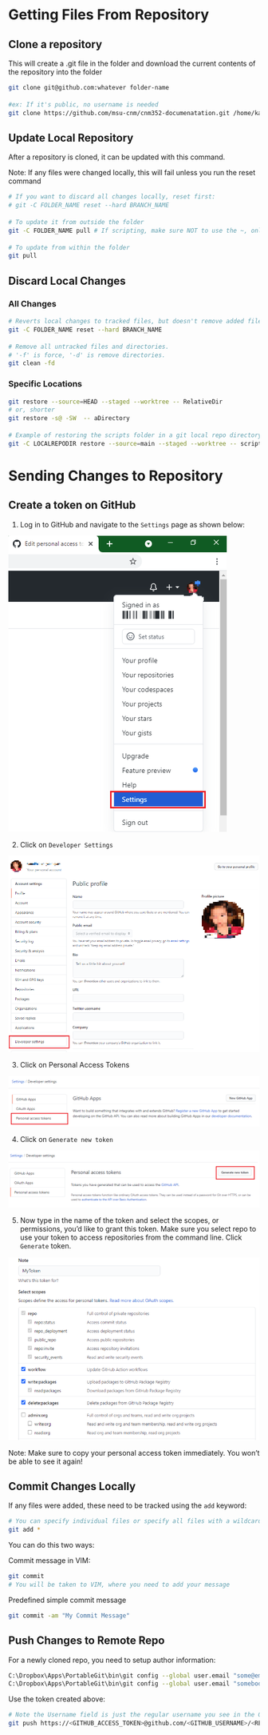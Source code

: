 # Getting Files From Repository

## Clone a repository

This will create a .git file in the folder and download the current contents of the repository into the folder

```bash
git clone git@github.com:whatever folder-name

#ex: If it's public, no username is needed
git clone https://github.com/msu-cnm/cnm352-documenatation.git /home/kali/Documents/cnm352
```

## Update Local Repository

After a repository is cloned, it can be updated with this command.

Note:  If any files were changed locally, this will fail unless you run the reset command

```bash
# If you want to discard all changes locally, reset first:
# git -C FOLDER_NAME reset --hard BRANCH_NAME

# To update it from outside the folder
git -C FOLDER_NAME pull # If scripting, make sure NOT to use the ~, only use absolute paths

# To update from within the folder
git pull
```

## Discard Local Changes

### All Changes

```bash
# Reverts local changes to tracked files, but doesn't remove added files/folders
git -C FOLDER_NAME reset --hard BRANCH_NAME

# Remove all untracked files and directories.
# '-f' is force, '-d' is remove directories.
git clean -fd
```

### Specific Locations

```bash
git restore --source=HEAD --staged --worktree -- RelativeDir
# or, shorter
git restore -s@ -SW  -- aDirectory

# Example of restoring the scripts folder in a git local repo directory
git -C LOCALREPODIR restore --source=main --staged --worktree -- scripts
```

# Sending Changes to Repository

## Create a token on GitHub

1. Log in to GitHub and navigate to the `Settings` page as shown below:

![GitHub settings menu](.Git.assets/Pasted-into-How-to-push-code-to-github-without-Username-and-Password.png)

2. Click on `Developer Settings`

![GitHub Developer Settings](.Git.assets/Pasted-into-How-to-push-code-to-github-without-Username-and-Password-1.png)

3. Click on Personal Access Tokens

![How to create personal access token in GitHub](.Git.assets/Pasted-into-How-to-push-code-to-github-without-Username-and-Password-2.png)

4. Click on `Generate new token`

![git push using GitHub token](.Git.assets/Pasted-into-How-to-push-code-to-github-without-Username-and-Password-3.png)

5. Now type in the name of the token and select the scopes, or  permissions, you’d like to grant this token. Make sure you select repo  to use your token to access repositories from the command line. Click `Generate` token.

![Scope for the token](.Git.assets/Pasted-into-How-to-push-code-to-github-without-Username-and-Password-4.png)

Note:  Make sure to copy your personal access token immediately. You won’t be able to see it again!

## Commit Changes Locally

If any files were added, these need to be tracked using the `add` keyword:

```bash
# You can specify individual files or specify all files with a wildcard
git add *
```

You can do this two ways:

Commit message in VIM:

```bash
git commit
# You will be taken to VIM, where you need to add your message
```

Predefined simple commit message

```bash
git commit -am "My Commit Message"
```

## Push Changes to Remote Repo

For a newly cloned repo, you need to setup author information:

```bash
C:\Dropbox\Apps\PortableGit\bin\git config --global user.email "some@email.com"
C:\Dropbox\Apps\PortableGit\bin\git config --global user.email "somebody"
```

Use the token created above:

```bash
# Note the Username field is just the regular username you see in the Github URL, not your email address
git push https://<GITHUB_ACCESS_TOKEN>@github.com/<GITHUB_USERNAME>/<REPOSITORY_NAME>.git
```



